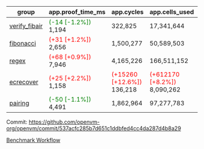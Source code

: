 | group | app.proof_time_ms | app.cycles | app.cells_used | leaf.proof_time_ms | leaf.cycles | leaf.cells_used |
| -- | -- | -- | -- | -- | -- | -- |
| [verify_fibair](https://github.com/openvm-org/openvm/blob/benchmark-results/benchmarks-pr/1746/verify_fibair-537acfc285b7d651c1ddbfed4cc4da287d4b8a29.md) |<span style='color: green'>(-14 [-1.2%])</span> 1,194 |  322,825 |  17,341,644 |- | - | - |
| [fibonacci](https://github.com/openvm-org/openvm/blob/benchmark-results/benchmarks-pr/1746/fibonacci-537acfc285b7d651c1ddbfed4cc4da287d4b8a29.md) |<span style='color: red'>(+31 [+1.2%])</span> 2,656 |  1,500,277 |  50,589,503 |- | - | - |
| [regex](https://github.com/openvm-org/openvm/blob/benchmark-results/benchmarks-pr/1746/regex-537acfc285b7d651c1ddbfed4cc4da287d4b8a29.md) |<span style='color: red'>(+68 [+0.9%])</span> 7,946 |  4,165,226 |  166,511,152 |- | - | - |
| [ecrecover](https://github.com/openvm-org/openvm/blob/benchmark-results/benchmarks-pr/1746/ecrecover-537acfc285b7d651c1ddbfed4cc4da287d4b8a29.md) |<span style='color: red'>(+25 [+2.2%])</span> 1,158 | <span style='color: red'>(+15260 [+12.6%])</span> 136,218 | <span style='color: red'>(+612170 [+8.2%])</span> 8,090,262 |- | - | - |
| [pairing](https://github.com/openvm-org/openvm/blob/benchmark-results/benchmarks-pr/1746/pairing-537acfc285b7d651c1ddbfed4cc4da287d4b8a29.md) |<span style='color: green'>(-50 [-1.1%])</span> 4,491 |  1,862,964 |  97,277,783 |- | - | - |


Commit: https://github.com/openvm-org/openvm/commit/537acfc285b7d651c1ddbfed4cc4da287d4b8a29

[Benchmark Workflow](https://github.com/openvm-org/openvm/actions/runs/15690098885)
